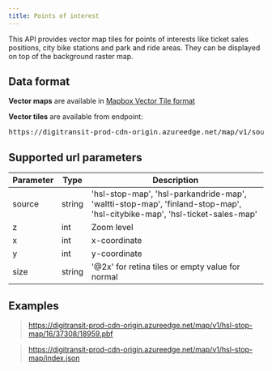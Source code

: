 ```yaml
---
title: Points of interest
---
```


This API provides vector map tiles for points of interests like ticket sales positions, city bike stations and park and ride areas. They can be displayed on top of the background raster map.

## Data format

**Vector maps** are available in [Mapbox Vector Tile format](https://github.com/mapbox/vector-tile-spec)

**Vector tiles** are available from endpoint:

<pre>https://digitransit-prod-cdn-origin.azureedge.net/map/v1/source/:z/:x/:y.pbf</pre>

## Supported url parameters

| Parameter     | Type           | Description                                              |
|---------------|----------------|----------------------------------------------------------|
| source        | string         | 'hsl-stop-map', 'hsl-parkandride-map', 'waltti-stop-map', 'finland-stop-map', 'hsl-citybike-map', 'hsl-ticket-sales-map'
| z             | int            | Zoom level
| x             | int            | x-coordinate
| y             | int            | y-coordinate
| size          | string         | '@2x' for retina tiles or empty value for normal

## Examples

> https://digitransit-prod-cdn-origin.azureedge.net/map/v1/hsl-stop-map/16/37308/18959.pbf

> https://digitransit-prod-cdn-origin.azureedge.net/map/v1/hsl-stop-map/index.json
